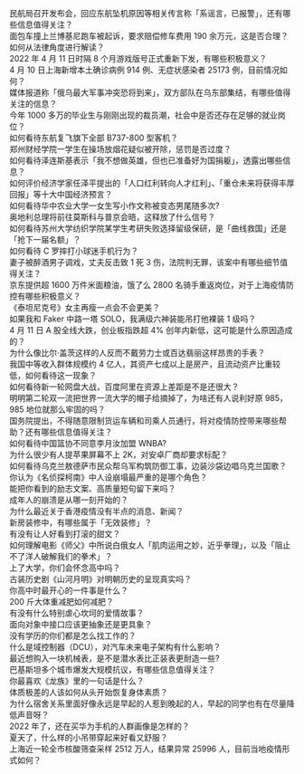 民航局召开发布会，回应东航坠机原因等相关传言称「系谣言，已报警」，还有哪些信息值得关注？  
面包车撞上兰博基尼跑车被起诉，要求赔偿修车费用 190 余万元，这是否合理？如何从法律角度进行解读？  
2022 年 4 月 11 日时隔 8 个月游戏版号正式重新下发，有哪些积极意义？  
4 月 10 日上海新增本土确诊病例 914 例、无症状感染者 25173 例，目前情况如何？  
媒体报道称「俄乌最大军事冲突恐将到来」，双方部队在乌东部集结，有哪些值得关注的信息？  
今年 1000 多万的毕业生与刚刚出现的裁员潮，社会中是否还存在足够的就业岗位？  
如何看待东航复飞旗下全部 B737-800 型客机？  
郑州财经学院一学生在操场放烟花疑似被开除，惩罚是否过度？  
如何看待泽连斯基表示「我不想做英雄，但也已准备好为国捐躯」，透露出哪些信息？  
如何评价经济学家任泽平提出的「人口红利转向人才红利」、「重仓未来将获得丰厚回报」等十大中国经济预言？  
如何看待华中农业大学一女生写小作文称被变态男尾随多次?  
奥地利总理将前往莫斯科与普京会晤，这释放了什么信号？  
如何看待苏州大学纺织学院某学生考研失败选择留级保研，是「曲线救国」还是「抢下一届名额」？  
如何看待 C 罗摔打小球迷手机行为？  
妻子被醉酒男子调戏，丈夫反击致 1 死 3 伤，法院判无罪，该案中有哪些细节值得关注？  
京东提供超 1600 万件米面粮油，饿了么 2800 名骑手重返岗位，对于上海疫情防控有哪些积极意义？  
《泰坦尼克号》女主再瘦一点会不会更美？  
如果我和 Faker 中路一塔 SOLO，我满级六神装能吊打他裸装 1 级吗？  
4 月 11 日 A 股全线大跌，创业板指跌超 4% 创年内新低，这可能是什么原因造成的？  
为什么像比尔·盖茨这样的人反而不戴劳力士或百达翡丽这样昂贵的手表？  
我国中等收入群体规模约 4 亿人，其资产七成以上是房产，且流动资产比重较低，如何看待这一现象？  
如何看待新一轮网盘大战，百度阿里在资源上差距是不是还很大？  
明明第二轮双一流把世界一流大学的帽子给摘掉了，为啥还有人说利好原 985，985 地位就那么牢固的吗？  
国务院提出，不得随意限制货运车辆和司乘人员通行，将对疫情防控带来哪些帮助？还有哪些信息值得关注？  
如何看待中国篮协不同意李月汝加盟 WNBA?  
为什么很少有人提苹果屏幕不上 2K，对安卓厂商却要求标配？  
如何看待乌克兰敖德萨市民众帮乌军构筑防御工事，边装沙袋边唱乌克兰国歌？  
你认为《名侦探柯南》中人设崩塌最严重的是哪个角色？  
能把你看到的励志文案、高质量短句留下来吗？  
成年人的崩溃是从哪一刻开始的？  
为什么最近关于香港疫情没有半点的消息、新闻？  
新房装修中，有哪些属于「无效装修」？  
有没有让人好看到打滚的甜文？  
如何理解电影《师父》中所说白俄女人「肌肉运用之妙，近乎拳理」，以及「阻止不了洋人破解我们的拳术」？  
上了大学，你们会怀念高中吗？  
古装历史剧《山河月明》对明朝历史的呈现真实吗？  
你高中时最开心的一件事是什么？  
200 斤大体重减肥如何减肥？  
有没有什么特别虐心坎坷的爱情故事？  
面向对象中接口应该更抽象还是更具象？  
没有学历的你们都是怎么找工作的？  
什么是域控制器（DCU），对汽车未来电子架构有什么影响？  
最近想购入一块机械表，是不是潜水表比正装表更耐造一些?  
巴基斯坦多个城市爆发大规模抗议，有哪些信息值得关注？  
你最喜欢《龙族》里的一句话是什么？  
体质极差的人该如何从头开始恢复身体素质？  
为什么宿舍关系里面好像永远是早起的人惹到晚起的人，早起的同学也有在尽量降低声音呀？  
2022 年了，还在买华为手机的人群画像是怎样的？  
夏天了，什么样的小吊带穿起来好看又舒服？  
上海近一轮全市核酸筛查采样 2512 万人，结果异常 25996 人，目前当地疫情形式如何？  
